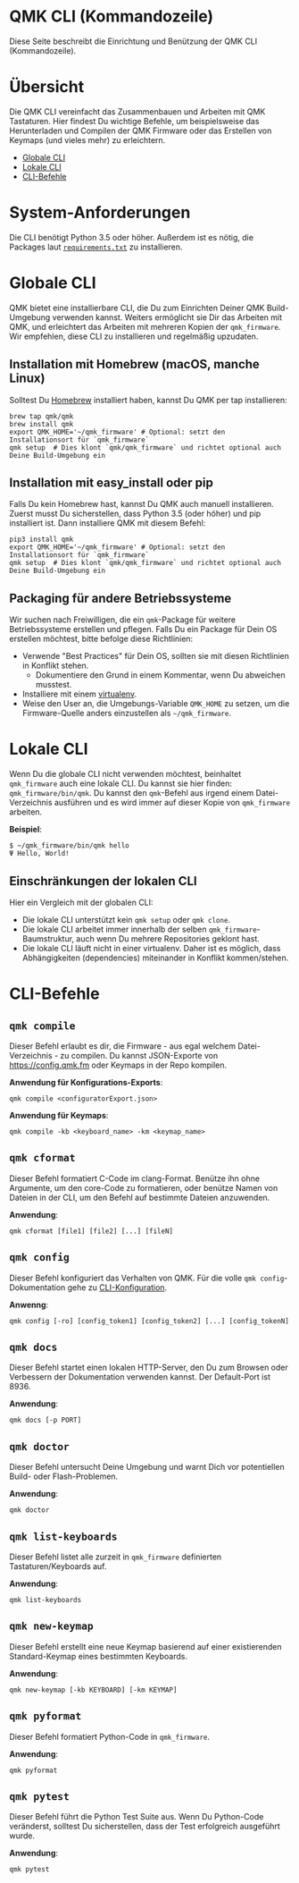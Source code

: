 # QMK CLI (Kommandozeile)

Diese Seite beschreibt die Einrichtung und Benützung der QMK CLI (Kommandozeile).

# Übersicht

Die QMK CLI vereinfacht das Zusammenbauen und Arbeiten mit QMK Tastaturen. Hier findest Du wichtige Befehle, um beispielsweise das Herunterladen und Compilen der QMK Firmware oder das Erstellen von Keymaps (und vieles mehr) zu erleichtern.

* [Globale CLI](#globale-cli)
* [Lokale CLI](#lokale-cli)
* [CLI-Befehle](#cli-befehle)

# System-Anforderungen

Die CLI benötigt Python 3.5 oder höher. Außerdem ist es nötig, die Packages laut [`requirements.txt`](https://github.com/qmk/qmk_firmware/blob/master/requirements.txt) zu installieren.

# Globale CLI

QMK bietet eine installierbare CLI, die Du zum Einrichten Deiner QMK Build-Umgebung verwenden kannst. Weiters ermöglicht sie Dir das Arbeiten mit QMK, und erleichtert das Arbeiten mit mehreren Kopien der `qmk_firmware`. Wir empfehlen, diese CLI zu installieren und regelmäßig upzudaten.

## Installation mit Homebrew (macOS, manche Linux)

Solltest Du [Homebrew](https://brew.sh) installiert haben, kannst Du QMK per tap installieren:

```
brew tap qmk/qmk
brew install qmk
export QMK_HOME='~/qmk_firmware' # Optional: setzt den Installationsort für `qmk_firmware`
qmk setup  # Dies klont `qmk/qmk_firmware` und richtet optional auch Deine Build-Umgebung ein
```

## Installation mit easy_install oder pip

Falls Du kein Homebrew hast, kannst Du QMK auch manuell installieren. Zuerst musst Du sicherstellen, dass Python 3.5 (oder höher) und pip installiert ist. Dann installiere QMK mit diesem Befehl:

```
pip3 install qmk
export QMK_HOME='~/qmk_firmware' # Optional: setzt den Installationsort für `qmk_firmware`
qmk setup  # Dies klont `qmk/qmk_firmware` und richtet optional auch Deine Build-Umgebung ein
```

## Packaging für andere Betriebssysteme

Wir suchen nach Freiwilligen, die ein `qmk`-Package für weitere Betriebssysteme erstellen und pflegen. Falls Du ein Package für Dein OS erstellen möchtest, bitte befolge diese Richtlinien:

* Verwende "Best Practices" für Dein OS, sollten sie mit diesen Richtlinien in Konflikt stehen.
    * Dokumentiere den Grund in einem Kommentar, wenn Du abweichen musstest.
* Installiere mit einem [virtualenv](https://virtualenv.pypa.io/en/latest/).
* Weise den User an, die Umgebungs-Variable `QMK_HOME` zu setzen, um die Firmware-Quelle anders einzustellen als `~/qmk_firmware`.

# Lokale CLI

Wenn Du die globale CLI nicht verwenden möchtest, beinhaltet `qmk_firmware` auch eine lokale CLI. Du kannst sie hier finden: `qmk_firmware/bin/qmk`. Du kannst den `qmk`-Befehl aus irgend einem Datei-Verzeichnis ausführen und es wird immer auf dieser Kopie von `qmk_firmware` arbeiten.

**Beispiel**:

```
$ ~/qmk_firmware/bin/qmk hello
Ψ Hello, World!
```

## Einschränkungen der lokalen CLI

Hier ein Vergleich mit der globalen CLI:

* Die lokale CLI unterstützt kein `qmk setup` oder `qmk clone`.
* Die lokale CLI arbeitet immer innerhalb der selben `qmk_firmware`-Baumstruktur, auch wenn Du mehrere Repositories geklont hast.
* Die lokale CLI läuft nicht in einer virtualenv. Daher ist es möglich, dass Abhängigkeiten (dependencies) miteinander in Konflikt kommen/stehen.

# CLI-Befehle

## `qmk compile`

Dieser Befehl erlaubt es dir, die Firmware - aus egal welchem Datei-Verzeichnis - zu compilen. Du kannst JSON-Exporte von <https://config.qmk.fm> oder Keymaps in der Repo kompilen.

**Anwendung für Konfigurations-Exports**:

```
qmk compile <configuratorExport.json>
```

**Anwendung für Keymaps**:

```
qmk compile -kb <keyboard_name> -km <keymap_name>
```

## `qmk cformat`

Dieser Befehl formatiert C-Code im clang-Format. Benütze ihn ohne Argumente, um den core-Code zu formatieren, oder benütze Namen von Dateien in der CLI, um den Befehl auf bestimmte Dateien anzuwenden.

**Anwendung**:

```
qmk cformat [file1] [file2] [...] [fileN]
```

## `qmk config`

Dieser Befehl konfiguriert das Verhalten von QMK. Für die volle `qmk config`-Dokumentation gehe zu [CLI-Konfiguration](cli_configuration.md).

**Anwenng**:

```
qmk config [-ro] [config_token1] [config_token2] [...] [config_tokenN]
```

## `qmk docs`

Dieser Befehl startet einen lokalen HTTP-Server, den Du zum Browsen oder Verbessern der Dokumentation verwenden kannst. Der Default-Port ist 8936.

**Anwendung**:

```
qmk docs [-p PORT]
```

## `qmk doctor`

Dieser Befehl untersucht Deine Umgebung und warnt Dich vor potentiellen Build- oder Flash-Problemen.

**Anwendung**:

```
qmk doctor
```

## `qmk list-keyboards`

Dieser Befehl listet alle zurzeit in `qmk_firmware` definierten Tastaturen/Keyboards auf.

**Anwendung**:

```
qmk list-keyboards
```

## `qmk new-keymap`

Dieser Befehl erstellt eine neue Keymap basierend auf einer existierenden Standard-Keymap eines bestimmten Keyboards.

**Anwendung**:

```
qmk new-keymap [-kb KEYBOARD] [-km KEYMAP]
```

## `qmk pyformat`

Dieser Befehl formatiert Python-Code in `qmk_firmware`.

**Anwendung**:

```
qmk pyformat
```

## `qmk pytest`

Dieser Befehl führt die Python Test Suite aus. Wenn Du Python-Code veränderst, solltest Du sicherstellen, dass der Test erfolgreich ausgeführt wurde.

**Anwendung**:

```
qmk pytest
```
